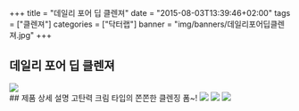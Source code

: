 +++
title = "데일리 포어 딥 클렌져"
date = "2015-08-03T13:39:46+02:00"
tags = ["클렌져"]
categories = ["닥터랩"]
banner = "img/banners/데일리포어딥클렌져.jpg"
+++

## 데일리 포어 딥 클렌져
<img src="/img/banners/데일리포어딥클렌져.jpg" style="max-width: 100%; height: auto;">
<br>
## 제품 상세 설명
고탄력 크림 타입의 쫀쫀한 클렌징 폼~!
<img src="/img/banners/데일리 포어 딥 클렌저 주요성분.jpg" style="max-width: 100%; height: auto;">
<img src="/img/banners/데일리 포어 딥 클렌저 사용방법.jpg" style="max-width: 100%; height: auto;">
<img src="/img/banners/데일리 포어 딥 클렌저 적용피부.jpg" style="max-width: 100%; height: auto;">
